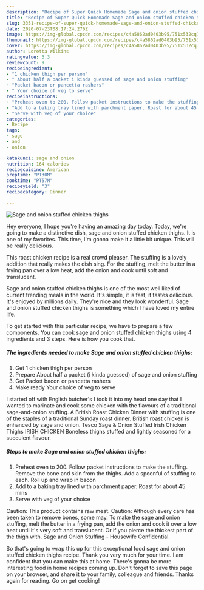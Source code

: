 ```yaml
---
description: "Recipe of Super Quick Homemade Sage and onion stuffed chicken thighs"
title: "Recipe of Super Quick Homemade Sage and onion stuffed chicken thighs"
slug: 3351-recipe-of-super-quick-homemade-sage-and-onion-stuffed-chicken-thighs
date: 2020-07-23T08:17:24.276Z
image: https://img-global.cpcdn.com/recipes/c4a5862ad0403b95/751x532cq70/sage-and-onion-stuffed-chicken-thighs-recipe-main-photo.jpg
thumbnail: https://img-global.cpcdn.com/recipes/c4a5862ad0403b95/751x532cq70/sage-and-onion-stuffed-chicken-thighs-recipe-main-photo.jpg
cover: https://img-global.cpcdn.com/recipes/c4a5862ad0403b95/751x532cq70/sage-and-onion-stuffed-chicken-thighs-recipe-main-photo.jpg
author: Loretta Wilkins
ratingvalue: 3.3
reviewcount: 9
recipeingredient:
- "1 chicken thigh per person"
- " About half a packet i kinda guessed of sage and onion stuffing"
- "Packet bacon or pancetta rashers"
- " Your choice of veg to serve"
recipeinstructions:
- "Preheat oven to 200. Follow packet instructions to make the stuffing. Remove the bone and skin from the thighs. Add a spoonful of stuffing to each. Roll up and wrap in bacon"
- "Add to a baking tray lined with parchment paper. Roast for about 45 mins"
- "Serve with veg of your choice"
categories:
- Recipe
tags:
- sage
- and
- onion

katakunci: sage and onion 
nutrition: 164 calories
recipecuisine: American
preptime: "PT30M"
cooktime: "PT57M"
recipeyield: "3"
recipecategory: Dinner

---
```



![Sage and onion stuffed chicken thighs](https://img-global.cpcdn.com/recipes/c4a5862ad0403b95/751x532cq70/sage-and-onion-stuffed-chicken-thighs-recipe-main-photo.jpg)

Hey everyone, I hope you're having an amazing day today. Today, we're going to make a distinctive dish, sage and onion stuffed chicken thighs. It is one of my favorites. This time, I'm gonna make it a little bit unique. This will be really delicious.

This roast chicken recipe is a real crowd pleaser. The stuffing is a lovely addition that really makes the dish sing. For the stuffing, melt the butter in a frying pan over a low heat, add the onion and cook until soft and translucent.

Sage and onion stuffed chicken thighs is one of the most well liked of current trending meals in the world. It's simple, it is fast, it tastes delicious. It's enjoyed by millions daily. They're nice and they look wonderful. Sage and onion stuffed chicken thighs is something which I have loved my entire life.


To get started with this particular recipe, we have to prepare a few components. You can cook sage and onion stuffed chicken thighs using 4 ingredients and 3 steps. Here is how you cook that.

<!--inarticleads1-->

##### The ingredients needed to make Sage and onion stuffed chicken thighs:

1. Get 1 chicken thigh per person
1. Prepare  About half a packet (i kinda guessed) of sage and onion stuffing
1. Get Packet bacon or pancetta rashers
1. Make ready  Your choice of veg to serve


I started off with English butcher&#39;s I took it into my head one day that I wanted to marinate and cook some chicken with the flavours of a traditional sage-and-onion stuffing. A British Roast Chicken Dinner with stuffing is one of the staples of a traditional Sunday roast dinner. British roast chicken is enhanced by sage and onion. Tesco Sage &amp; Onion Stuffed Irish Chicken Thighs IRISH CHICKEN Boneless thighs stuffed and lightly seasoned for a succulent flavour. 

<!--inarticleads2-->

##### Steps to make Sage and onion stuffed chicken thighs:

1. Preheat oven to 200. Follow packet instructions to make the stuffing. Remove the bone and skin from the thighs. Add a spoonful of stuffing to each. Roll up and wrap in bacon
1. Add to a baking tray lined with parchment paper. Roast for about 45 mins
1. Serve with veg of your choice


Caution: This product contains raw meat. Caution: Although every care has been taken to remove bones, some may. To make the sage and onion stuffing, melt the butter in a frying pan, add the onion and cook it over a low heat until it&#39;s very soft and translucent. Or if you pierce the thickest part of the thigh with. Sage and Onion Stuffing - Housewife Confidential. 

So that's going to wrap this up for this exceptional food sage and onion stuffed chicken thighs recipe. Thank you very much for your time. I am confident that you can make this at home. There's gonna be more interesting food in home recipes coming up. Don't forget to save this page on your browser, and share it to your family, colleague and friends. Thanks again for reading. Go on get cooking!
